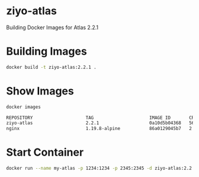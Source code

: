 # ziyo-atlas
Building Docker Images for Atlas 2.2.1 

# Building Images
```sh
docker build -t ziyo-atlas:2.2.1 .
```

# Show Images
```sh
docker images
```
```sh
REPOSITORY                    TAG                     IMAGE ID       CREATED          SIZE
ziyo-atlas                    2.2.1                   0a10d5b04368   56 minutes ago   237MB
nginx                         1.19.8-alpine           86a0129045b7   2 years ago      22.6MB
```

# Start Container
```sh
docker run --name my-atlas -p 1234:1234 -p 2345:2345 -d ziyo-atlas:2.2.1 
```

